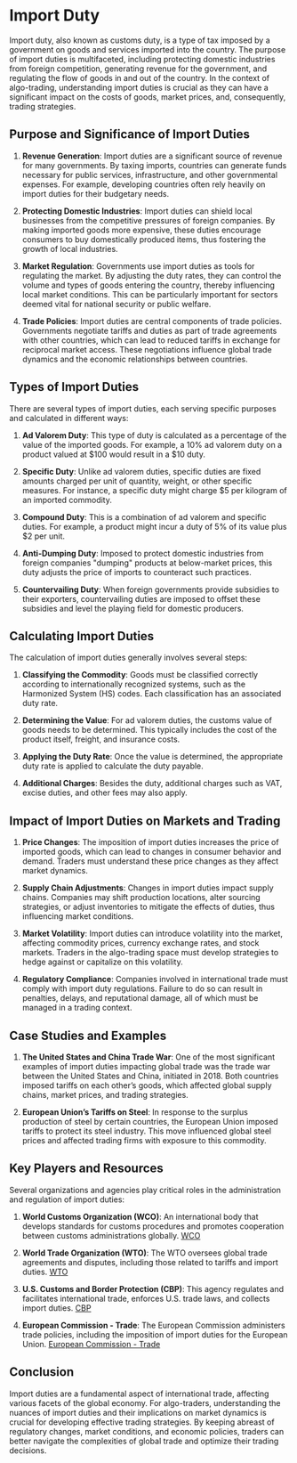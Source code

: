 # Import Duty

Import duty, also known as customs duty, is a type of tax imposed by a government on goods and services imported into the country. The purpose of import duties is multifaceted, including protecting domestic industries from foreign competition, generating revenue for the government, and regulating the flow of goods in and out of the country. In the context of algo-trading, understanding import duties is crucial as they can have a significant impact on the costs of goods, market prices, and, consequently, trading strategies.

## Purpose and Significance of Import Duties

1. **Revenue Generation**: Import duties are a significant source of revenue for many governments. By taxing imports, countries can generate funds necessary for public services, infrastructure, and other governmental expenses. For example, developing countries often rely heavily on import duties for their budgetary needs.

2. **Protecting Domestic Industries**: Import duties can shield local businesses from the competitive pressures of foreign companies. By making imported goods more expensive, these duties encourage consumers to buy domestically produced items, thus fostering the growth of local industries.

3. **Market Regulation**: Governments use import duties as tools for regulating the market. By adjusting the duty rates, they can control the volume and types of goods entering the country, thereby influencing local market conditions. This can be particularly important for sectors deemed vital for national security or public welfare.

4. **Trade Policies**: Import duties are central components of trade policies. Governments negotiate tariffs and duties as part of trade agreements with other countries, which can lead to reduced tariffs in exchange for reciprocal market access. These negotiations influence global trade dynamics and the economic relationships between countries.

## Types of Import Duties

There are several types of import duties, each serving specific purposes and calculated in different ways:

1. **Ad Valorem Duty**: This type of duty is calculated as a percentage of the value of the imported goods. For example, a 10% ad valorem duty on a product valued at $100 would result in a $10 duty.

2. **Specific Duty**: Unlike ad valorem duties, specific duties are fixed amounts charged per unit of quantity, weight, or other specific measures. For instance, a specific duty might charge $5 per kilogram of an imported commodity.

3. **Compound Duty**: This is a combination of ad valorem and specific duties. For example, a product might incur a duty of 5% of its value plus $2 per unit.

4. **Anti-Dumping Duty**: Imposed to protect domestic industries from foreign companies "dumping" products at below-market prices, this duty adjusts the price of imports to counteract such practices.

5. **Countervailing Duty**: When foreign governments provide subsidies to their exporters, countervailing duties are imposed to offset these subsidies and level the playing field for domestic producers.

## Calculating Import Duties

The calculation of import duties generally involves several steps:

1. **Classifying the Commodity**: Goods must be classified correctly according to internationally recognized systems, such as the Harmonized System (HS) codes. Each classification has an associated duty rate.

2. **Determining the Value**: For ad valorem duties, the customs value of goods needs to be determined. This typically includes the cost of the product itself, freight, and insurance costs.

3. **Applying the Duty Rate**: Once the value is determined, the appropriate duty rate is applied to calculate the duty payable.

4. **Additional Charges**: Besides the duty, additional charges such as VAT, excise duties, and other fees may also apply.

## Impact of Import Duties on Markets and Trading

1. **Price Changes**: The imposition of import duties increases the price of imported goods, which can lead to changes in consumer behavior and demand. Traders must understand these price changes as they affect market dynamics.

2. **Supply Chain Adjustments**: Changes in import duties impact supply chains. Companies may shift production locations, alter sourcing strategies, or adjust inventories to mitigate the effects of duties, thus influencing market conditions.

3. **Market Volatility**: Import duties can introduce volatility into the market, affecting commodity prices, currency exchange rates, and stock markets. Traders in the algo-trading space must develop strategies to hedge against or capitalize on this volatility.

4. **Regulatory Compliance**: Companies involved in international trade must comply with import duty regulations. Failure to do so can result in penalties, delays, and reputational damage, all of which must be managed in a trading context.

## Case Studies and Examples

1. **The United States and China Trade War**: One of the most significant examples of import duties impacting global trade was the trade war between the United States and China, initiated in 2018. Both countries imposed tariffs on each other’s goods, which affected global supply chains, market prices, and trading strategies.

2. **European Union’s Tariffs on Steel**: In response to the surplus production of steel by certain countries, the European Union imposed tariffs to protect its steel industry. This move influenced global steel prices and affected trading firms with exposure to this commodity.

## Key Players and Resources

Several organizations and agencies play critical roles in the administration and regulation of import duties:

1. **World Customs Organization (WCO)**: An international body that develops standards for customs procedures and promotes cooperation between customs administrations globally. [WCO](http://www.wcoomd.org/)

2. **World Trade Organization (WTO)**: The WTO oversees global trade agreements and disputes, including those related to tariffs and import duties. [WTO](https://www.wto.org/)

3. **U.S. Customs and Border Protection (CBP)**: This agency regulates and facilitates international trade, enforces U.S. trade laws, and collects import duties. [CBP](https://www.cbp.gov/)

4. **European Commission - Trade**: The European Commission administers trade policies, including the imposition of import duties for the European Union. [European Commission - Trade](https://ec.europa.eu/trade/)

## Conclusion

Import duties are a fundamental aspect of international trade, affecting various facets of the global economy. For algo-traders, understanding the nuances of import duties and their implications on market dynamics is crucial for developing effective trading strategies. By keeping abreast of regulatory changes, market conditions, and economic policies, traders can better navigate the complexities of global trade and optimize their trading decisions.